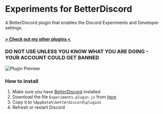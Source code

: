 # Experiments for BetterDiscord
A BetterDiscord plugin that enables the Discord Experiments and Developer settings.

#### [> Check out my other plugins <](https://github.com/programmer2514/BetterDiscord-Plugins)

### DO NOT USE UNLESS YOU KNOW WHAT YOU ARE DOING - YOUR ACCOUNT COULD GET BANNED

![Plugin Preview](https://github.com/user-attachments/assets/5ad8ebcb-93ea-41d0-b600-29f05c4d0cdd)

### How to install
1) Make sure you have [BetterDiscord](https://betterdiscord.app/) installed
2) Download the file `Experiments.plugin.js` from [here](https://github.com/programmer2514/BetterDiscord-Experiments/releases/latest)
3) Copy it to `%AppData%\betterdiscord\plugins`
4) Refresh or restart Discord
